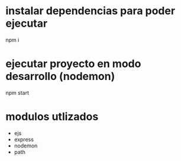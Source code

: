 # instalar dependencias para poder ejecutar

npm i 

# ejecutar proyecto en modo desarrollo (nodemon)

npm start

# modulos utlizados

- ejs
- express
- nodemon
- path 
